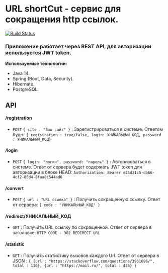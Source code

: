 # URL shortCut - сервис для сокращения http ссылок.
[![Build Status](https://travis-ci.org/faimon/urlshortcut.svg?branch=master)](https://travis-ci.org/faimon/urlshortcut)
### Приложение работает через REST API, для авторизации используется JWT token.
**Используемые технологии:** 
* Java 14.
* Spring (Boot, Data, Security).
* Hibernate.
* PostgreSQL.

## API

#### /registration
* `POST` `{ site : "Ваш сайт" }` : Зарегистрироваться в системе. 
Ответом будет `{ registration : true/false, login: УНИКАЛЬНЫЙ_КОД, password : УНИКАЛЬНЫЙ_КОД}`

#### /login
* `POST` `{ login: "логин", password: "пароль" }` : Авторизоваться в системе. 
Ответ от сервера будет содержать JWT token для авторизации в блоке HEAD:
`Authorization: Bearer e25d31c5-db66-4cf2-85d4-8faa8c544ad6`

#### /convert
* `POST` `{ url : "URL ссылка" }` : Получить сокращенную ссылку. 
Ответ от сервера: `{ code : "УНИКАЛЬНЫЙ_КОД" }`

#### /redirect/УНИКАЛЬНЫЙ_КОД
* `GET` : Получить URL ссылку по сокращенной. 
Ответ от сервера в заголовке: `HTTP CODE - 302 REDIRECT URL`

#### /statistic
* `GET` : Получить статистику вызовов каждого Url. 
Ответ от сервера в JSON :
`{
     {url : "https://stackoverflow.com/questions/3931696/", total : 110},
     {url : "https://mail.ru/", total : 436}
 }`